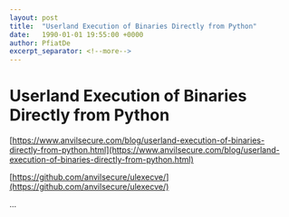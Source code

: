 ```yaml
---
layout: post
title:  "Userland Execution of Binaries Directly from Python"
date:   1990-01-01 19:55:00 +0000
author: PfiatDe
excerpt_separator: <!--more-->
---
```


# Userland Execution of Binaries Directly from Python

[https://www.anvilsecure.com/blog/userland-execution-of-binaries-directly-from-python.html](https://www.anvilsecure.com/blog/userland-execution-of-binaries-directly-from-python.html)

[https://github.com/anvilsecure/ulexecve/](https://github.com/anvilsecure/ulexecve/)

...
<!--more-->
